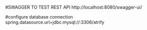 #SWAGGER TO TEST REST API
http://localhost:8080/swagger-ui/

#configure database connection
spring.datasource.url=jdbc:mysql://<IP-or-Domain-of-Database>:3306/atrify